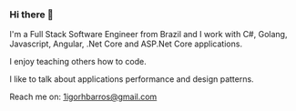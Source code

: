 ### Hi there 👋

I'm a Full Stack Software Engineer from Brazil and I work with C#, Golang, Javascript, Angular, .Net Core and ASP.Net Core applications.

I enjoy teaching others how to code.

I like to talk about applications performance and design patterns.

Reach me on: 1igorhbarros@gmail.com
<!--
**igorthebarros/igorthebarros** is a ✨ _special_ ✨ repository because its `README.md` (this file) appears on your GitHub profile.

Here are some ideas to get you started:

- 🔭 I’m currently working on ...
- 🌱 I’m currently learning ...
- 👯 I’m looking to collaborate on ...
- 🤔 I’m looking for help with ...
- 💬 Ask me about ...
- 📫 How to reach me: ...
- 😄 Pronouns: ...
- ⚡ Fun fact: ...
-->
